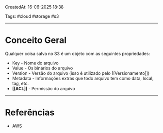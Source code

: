 CreatedAt: 16-06-2025 18:38

Tags: #cloud #storage #s3

---
# Conceito Geral
Qualquer coisa salva no S3 é um objeto com as seguintes propriedades:
- Key - Nome do arquivo
- Value - Os binários do arquivo
- Version - Versão do arquivo (isso é utilizado pelo [[Versionamento]])
- Metadata - Informações extras que todo arquivo tem como data, local, tag, etc.
- **[[ACL]]** - Permissão do arquivo

---
# Referências
- [AWS](https://docs.aws.amazon.com/pt_br/AmazonS3/latest/userguide/UsingObjects.html)
